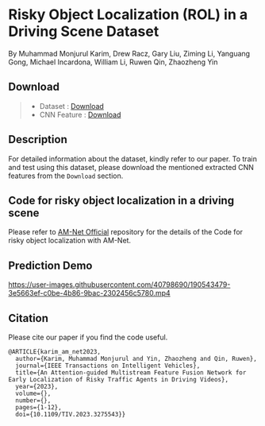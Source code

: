 # Risky Object Localization (ROL) in a Driving Scene Dataset

By Muhammad Monjurul Karim, Drew Racz, Gary Liu, Ziming Li, Yanguang Gong, Michael Incardona, William Li, Ruwen Qin, Zhaozheng Yin

## Download
> * Dataset : [Download](https://drive.google.com/drive/folders/164J2F4aI4DpZEEgIUZlvabOMVxWxP2O9?usp=sharing)  
> * CNN Feature : [Download](https://drive.google.com/drive/folders/1RY5IbqBS4sBhlWdoya6AEp3RIrRu_G48?usp=sharing)

## Description

For detailed information about the dataset, kindly refer to our paper. To train and test using this dataset, please download the mentioned extracted CNN features from the `Download` section.

## Code for risky object localization in a driving scene
Please refer to [AM-Net Official](https://github.com/monjurulkarim/risky_object) repository for the details of the Code for risky object localization with AM-Net.

## Prediction Demo
https://user-images.githubusercontent.com/40798690/190543479-3e5663ef-c0be-4b86-9bac-2302456c5780.mp4

<a name="citation"></a>
## Citation

Please cite our paper if you find the code useful.

```
@ARTICLE{karim_am_net2023,
  author={Karim, Muhammad Monjurul and Yin, Zhaozheng and Qin, Ruwen},
  journal={IEEE Transactions on Intelligent Vehicles}, 
  title={An Attention-guided Multistream Feature Fusion Network for Early Localization of Risky Traffic Agents in Driving Videos}, 
  year={2023},
  volume={},
  number={},
  pages={1-12},
  doi={10.1109/TIV.2023.3275543}}
```
